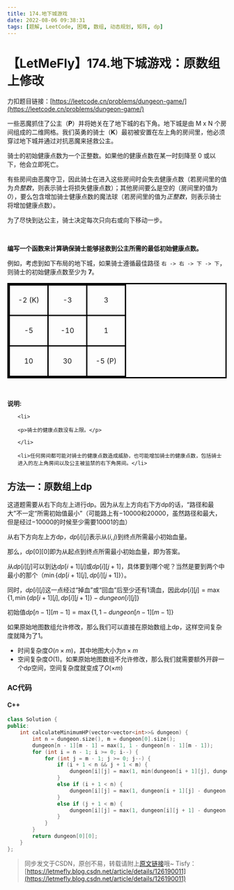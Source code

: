 ```yaml
---
title: 174.地下城游戏
date: 2022-08-06 09:38:31
tags: [题解, LeetCode, 困难, 数组, 动态规划, 矩阵, dp]
---
```


# 【LetMeFly】174.地下城游戏：原数组上修改

力扣题目链接：[https://leetcode.cn/problems/dungeon-game/](https://leetcode.cn/problems/dungeon-game/)

<style>

table.dungeon, .dungeon th, .dungeon td {

  border:3px solid black;

}



 .dungeon th, .dungeon td {

    text-align: center;

    height: 70px;

    width: 70px;

}

</style>



<p>一些恶魔抓住了公主（<strong>P</strong>）并将她关在了地下城的右下角。地下城是由&nbsp;M x N 个房间组成的二维网格。我们英勇的骑士（<strong>K</strong>）最初被安置在左上角的房间里，他必须穿过地下城并通过对抗恶魔来拯救公主。</p>



<p>骑士的初始健康点数为一个正整数。如果他的健康点数在某一时刻降至 0 或以下，他会立即死亡。</p>



<p>有些房间由恶魔守卫，因此骑士在进入这些房间时会失去健康点数（若房间里的值为<em>负整数</em>，则表示骑士将损失健康点数）；其他房间要么是空的（房间里的值为 <em>0</em>），要么包含增加骑士健康点数的魔法球（若房间里的值为<em>正整数</em>，则表示骑士将增加健康点数）。</p>



<p>为了尽快到达公主，骑士决定每次只向右或向下移动一步。</p>



<p>&nbsp;</p>



<p><strong>编写一个函数来计算确保骑士能够拯救到公主所需的最低初始健康点数。</strong></p>



<p>例如，考虑到如下布局的地下城，如果骑士遵循最佳路径 <code>右 -&gt; 右 -&gt; 下 -&gt; 下</code>，则骑士的初始健康点数至少为 <strong>7</strong>。</p>



<table class="dungeon">
<tr> 
<td>-2 (K)</td> 
<td>-3</td> 
<td>3</td> 
</tr> 
<tr> 
<td>-5</td> 
<td>-10</td> 
<td>1</td> 
</tr> 
<tr> 
<td>10</td> 
<td>30</td> 
<td>-5 (P)</td> 
</tr> 
</table>

<!---2K   -3  3

-5   -10   1

10 30   5P-->



<p>&nbsp;</p>



<p><strong>说明:</strong></p>



<ul>

	<li>

	<p>骑士的健康点数没有上限。</p>

	</li>

	<li>任何房间都可能对骑士的健康点数造成威胁，也可能增加骑士的健康点数，包括骑士进入的左上角房间以及公主被监禁的右下角房间。</li>

</ul>

    
## 方法一：原数组上dp

这道题需要从右下向左上进行dp。因为从左上方向右下方dp的话，“路径和最大”不一定“所需初始值最小”（可能路上有$-10000$和$20000$，虽然路径和最大，但是经过$-10000$的时候至少需要$10001$的血）

从右下方向左上方dp，$dp[i][j]$表示从$(i, j)$到终点所需最小初始血量。

那么，$dp[0][0]$即为从起点到终点所需最小初始血量，即为答案。

从$dp[i][j]$可以到达$dp[i + 1][j]$或$dp[i][j + 1]$，具体要到哪个呢？当然是要到两个中最小的那个（$\min \{dp[i + 1][j], dp[i][j + 1]\}$）。

同时，$dp[i][j]$这一点经过“掉血”或“回血”后至少还有$1$滴血，因此$dp[i][j] = \max\{1, \min \{dp[i + 1][j], dp[i][j + 1]\} - dungeon[i][j]\}$

初始值$dp[n - 1][m - 1]=\max\{1, 1 - dungeon[n - 1][m - 1]\}$

如果原始地图数组允许修改，那么我们可以直接在原始数组上dp，这样空间复杂度就降为了1。

+ 时间复杂度$O(n\times m)$，其中地图大小为$n\times m$
+ 空间复杂度$O(1)$。如果原始地图数组不允许修改，那么我们就需要额外开辟一个dp空间，空间复杂度就变成了$O(\times m)$

### AC代码

#### C++

```cpp
class Solution {
public:
    int calculateMinimumHP(vector<vector<int>>& dungeon) {
        int n = dungeon.size(), m = dungeon[0].size();
        dungeon[n - 1][m - 1] = max(1, 1 - dungeon[n - 1][m - 1]);
        for (int i = n - 1; i >= 0; i--) {
            for (int j = m - 1; j >= 0; j--) {
                if (i + 1 < n && j + 1 < m) {
                    dungeon[i][j] = max(1, min(dungeon[i + 1][j], dungeon[i][j + 1]) - dungeon[i][j]);
                }
                else if (i + 1 < n) {
                    dungeon[i][j] = max(1, dungeon[i + 1][j] - dungeon[i][j]);
                }
                else if (j + 1 < m) {
                    dungeon[i][j] = max(1, dungeon[i][j + 1] - dungeon[i][j]);
                }
            }
        }
        return dungeon[0][0];
    }
};
```

> 同步发文于CSDN，原创不易，转载请附上[原文链接](https://blog.tisfy.eu.org/2022/08/06/LeetCode%200174.%E5%9C%B0%E4%B8%8B%E5%9F%8E%E6%B8%B8%E6%88%8F/)哦~
> Tisfy：[https://letmefly.blog.csdn.net/article/details/126190011](https://letmefly.blog.csdn.net/article/details/126190011)
